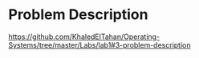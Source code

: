 # Problem Description
https://github.com/KhaledElTahan/Operating-Systems/tree/master/Labs/lab1#3-problem-description
